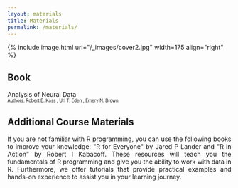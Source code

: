 ```yaml
---
layout: materials
title: Materials
permalink: /materials/
---
```


{% include image.html url="/_images/cover2.jpg" width=175 align="right" %}

## Book

Analysis of Neural Data 
<br/>
<sub><sup>Authors: Robert E. Kass , Uri T. Eden , Emery N. Brown </sup></sub>

## Additional Course Materials
<p style='text-align: justify;'>If you are not familiar with R programming, you can use the following books to improve your knowledge: "R for Everyone" by Jared P Lander and "R in Action" by Robert I Kabacoff. These resources will teach you the fundamentals of R programming and give you the ability to work with data in R.
Furthermore, we offer tutorials that provide practical examples and hands-on experience to assist you in your learning journey.</p>